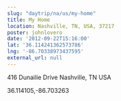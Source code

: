```yaml
---
slug: "daytrip/na/us/my-home"
title: My Home
location: Nashville, TN, USA, 37217
poster: johnlovero
date: '2012-09-22T15:16:00'
lat: '36.114241362573786'
lng: '-86.70338973437595'
external_url: null
---
```


416 Dunailie Drive Nashville, TN USA

36.114105,-86.703263

